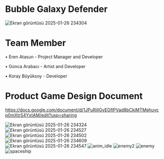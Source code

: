 # Bubble Galaxy Defender
![Ekran görüntüsü 2025-01-26 234304](https://github.com/user-attachments/assets/c4003571-a2a6-4fc7-98b8-4a50befc651e)

# Team Member

• Eren Atasun - Project Manager and Developer

• Gonca Arabacı - Artist and Developer

• Koray Büyüksoy - Developer

# Product Game Design Document

https://docs.google.com/document/d/1JPuRjllGyEGflPVad8bCkjMTMehuycp0mXtrS4YxtAM/edit?usp=sharing


![Ekran görüntüsü 2025-01-26 234324](https://github.com/user-attachments/assets/723f548c-4111-431d-9406-9e413cf9f1fc)
![Ekran görüntüsü 2025-01-26 234527](https://github.com/user-attachments/assets/877b7852-13a5-4fb0-9d40-47d1937cf1d0)
![Ekran görüntüsü 2025-01-26 234502](https://github.com/user-attachments/assets/110c9832-f68f-4e62-812d-96354ef3a540)
![Ekran görüntüsü 2025-01-26 234609](https://github.com/user-attachments/assets/031808cb-f54d-4a44-8383-b8dfed77e78f)
![Ekran görüntüsü 2025-01-26 234547](https://github.com/user-attachments/assets/f7f0435b-cdf2-4a78-bcaa-4a7845a785f7)
![anim_idle](https://github.com/user-attachments/assets/2fd78bc5-e6f3-4b87-9689-5c7506b056cd)
![enemy2](https://github.com/user-attachments/assets/b02956e0-af37-4eb6-b036-d7bdfa4c87b1)
![enemy](https://github.com/user-attachments/assets/002464b9-c125-4654-bf7a-7b63bc95e2d3)
![spaceship](https://github.com/user-attachments/assets/6a4340f6-d6b5-4f7c-9a87-8fe40a174c2b)

